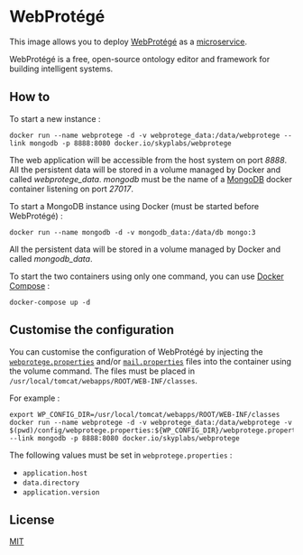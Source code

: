 # WebProtégé

This image allows you to deploy [WebProtégé][webprotege] as a [microservice][microservice].

WebProtégé is a free, open-source ontology editor and framework for building intelligent systems.

## How to

To start a new instance :

    docker run --name webprotege -d -v webprotege_data:/data/webprotege --link mongodb -p 8888:8080 docker.io/skyplabs/webprotege

The web application will be accessible from the host system on port *8888*. All the persistent data will be stored in a volume managed by Docker and called *webprotege_data*. *mongodb* must be the name of a [MongoDB][mongodb] docker container listening on port *27017*.

To start a MongoDB instance using Docker (must be started before WebProtégé) :

    docker run --name mongodb -d -v mongodb_data:/data/db mongo:3

All the persistent data will be stored in a volume managed by Docker and called *mongodb_data*.

To start the two containers using only one command, you can use [Docker Compose][docker-compose] :

    docker-compose up -d

## Customise the configuration

You can customise the configuration of WebProtégé by injecting the [`webprotege.properties`][webprotege-properties] and/or [`mail.properties`][mail-properties] files into the container using the volume command. The files must be placed in `/usr/local/tomcat/webapps/ROOT/WEB-INF/classes`.

For example :

    export WP_CONFIG_DIR=/usr/local/tomcat/webapps/ROOT/WEB-INF/classes
    docker run --name webprotege -d -v webprotege_data:/data/webprotege -v $(pwd)/config/webprotege.properties:${WP_CONFIG_DIR}/webprotege.properties:ro --link mongodb -p 8888:8080 docker.io/skyplabs/webprotege

The following values must be set in `webprotege.properties` :

* `application.host`
* `data.directory`
* `application.version`

## License

[MIT][license]

 [docker-compose]: https://www.docker.com/products/docker-compose
 [license]: http://opensource.org/licenses/MIT
 [mail-properties]: https://github.com/SkypLabs/webprotege-dockerfile/blob/master/config/mail.properties
 [microservice]: https://en.wikipedia.org/wiki/Microservices
 [mongodb]: https://www.mongodb.com/
 [webprotege]: http://protege.stanford.edu/
 [webprotege-properties]: https://github.com/SkypLabs/webprotege-dockerfile/blob/master/config/webprotege.properties

